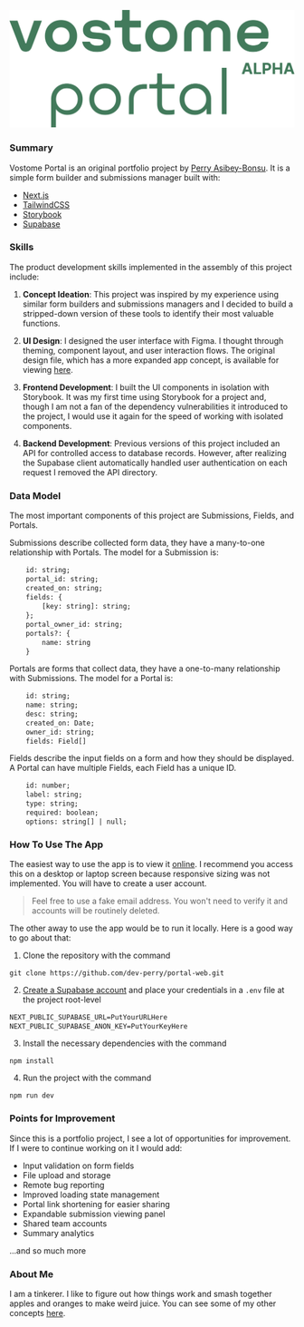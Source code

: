 ![alt Vostome Portal Logo](public/portal-logo.png)

### **Summary**
Vostome Portal is an original portfolio project by [Perry Asibey-Bonsu](https://www.linkedin.com/in/pasibey/). It is a simple form builder and submissions manager built with:

- [Next.js](https://nextjs.org/)
- [TailwindCSS](https://tailwindcss.com/)
- [Storybook](https://storybook.js.org/)
- [Supabase](https://supabase.com/)

### **Skills** 
The product development skills implemented in the assembly of this project include:

1. **Concept Ideation**: This project was inspired by my experience using similar form builders and submissions managers and I decided to build a stripped-down version of these tools to identify their most valuable functions.

2. **UI Design**: I designed the user interface with Figma. I thought through theming, component layout, and user interaction flows. The original design file, which has a more expanded app concept, is available for viewing [here](https://www.figma.com/file/3ToSpGzBy93DoU3gUodAjC/Portal-Platform-Design?node-id=0%3A1).

3. **Frontend Development**: I built the UI components in isolation with Storybook. It was my first time using Storybook for a project and, though I am not a fan of the dependency vulnerabilities it introduced to the project, I would use it again for the speed of working with isolated components.

3. **Backend Development**: Previous versions of this project included an API for controlled access to database records. However, after realizing the Supabase client automatically handled user authentication on each request I removed the API directory.

### **Data Model**
The most important components of this project are Submissions, Fields, and Portals.

Submissions describe collected form data, they have a many-to-one relationship with Portals. The model for a Submission is:
```
    id: string;
    portal_id: string;
    created_on: string;
    fields: {
        [key: string]: string;
    };
    portal_owner_id: string;
    portals?: {
        name: string
    }
```

Portals are forms that collect data, they have a one-to-many relationship with Submissions. The model for a Portal is:

```
    id: string;
    name: string;
    desc: string;
    created_on: Date;
    owner_id: string;
    fields: Field[]
```

Fields describe the input fields on a form and how they should be displayed. A Portal can have multiple Fields, each Field has a unique ID.
```
    id: number;
    label: string;
    type: string;
    required: boolean;
    options: string[] | null;
```

### **How To Use The App**
The easiest way to use the app is to view it [online](https://portal.vostome.com). I recommend you access this on a desktop or laptop screen because responsive sizing was not implemented. You will have to create a user account.

> Feel free to use a fake email address. You won't need to verify it and accounts will be routinely deleted.

The other away to use the app would be to run it locally. Here is a good way to go about that:

1. Clone the repository with the command
```
git clone https://github.com/dev-perry/portal-web.git 
```
2. [Create a Supabase account](https://app.supabase.com/) and place your credentials in a `.env` file at the project root-level
```
NEXT_PUBLIC_SUPABASE_URL=PutYourURLHere
NEXT_PUBLIC_SUPABASE_ANON_KEY=PutYourKeyHere
```
3. Install the necessary dependencies with the command
```
npm install
```
4. Run the project with the command
```
npm run dev
```

### **Points for Improvement**
Since this is a portfolio project, I see a lot of opportunities for improvement. If I were to continue working on it I would add:

- Input validation on form fields
- File upload and storage
- Remote bug reporting
- Improved loading state management
- Portal link shortening for easier sharing
- Expandable submission viewing panel
- Shared team accounts
- Summary analytics

...and so much more

### **About Me**
I am a tinkerer. I like to figure out how things work and smash together apples and oranges to make weird juice. You can see some of my other concepts [here](https://portfolio.perryasibeybonsu.com/).